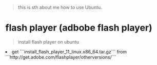 >	this is sth about me how to use Ubuntu.

#	flash player (adbobe flash player)

>	install flash player on ubuntu

<li> get ```install_flash_player_11_linux.x86_64.tar.gz```
  from ```http://get.adobe.com/flashplayer/otherversions/```
